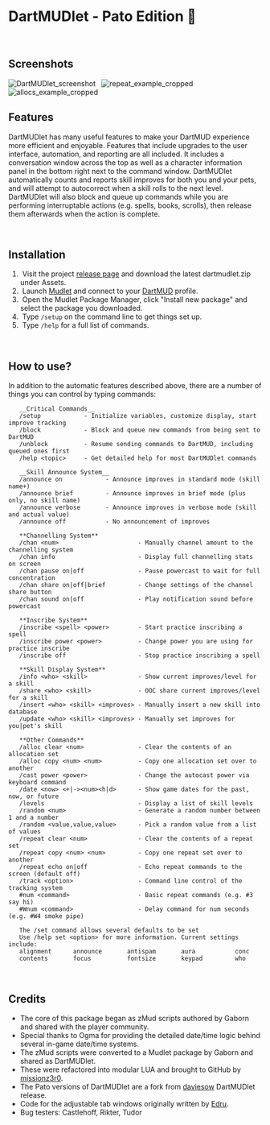 # DartMUDlet  -  Pato Edition &#129414;

&nbsp;
## Screenshots
![DartMUDlet_screenshot](https://github.com/user-attachments/assets/06848f17-434d-40ec-86a4-ed44af8e1fd1)
&nbsp;
![repeat_example_cropped](https://github.com/user-attachments/assets/5cd282c7-ea0c-41b6-b86d-7c078fe23644)
&nbsp;
![allocs_example_cropped](https://github.com/user-attachments/assets/eeba2503-3f57-45a1-8362-2a4aa3de4c6d)
&nbsp;
## Features
DartMUDlet has many useful features to make your DartMUD experience more efficient and enjoyable. Features that include upgrades to the user interface, automation, and reporting are all included. It includes a conversation window across the top as well as a character information panel in the bottom right next to the command window. DartMUDlet automatically counts and reports skill improves for both you and your pets, and will attempt to autocorrect when a skill rolls to the next level. DartMUDlet will also block and queue up commands while you are performing interruptable actions (e.g. spells, books, scrolls), then release them afterwards when the action is complete.

&nbsp;
## Installation
1. &nbsp;Visit the project [release page](https://github.com/Pato-elf/dartmudlet/releases) and download the latest dartmudlet.zip under Assets.
2. &nbsp;Launch [Mudlet](https://www.mudlet.org/) and connect to your [DartMUD](http://ferdarchi.com) profile.
3. &nbsp;Open the Mudlet Package Manager, click "Install new package" and select the package you downloaded.
4. &nbsp;Type `/setup` on the command line to get things set up.
5. &nbsp;Type `/help` for a full list of commands.

&nbsp;
## How to use?
In addition to the automatic features described above, there are a number of things you can control by typing commands:

```
   __Critical Commands__
   /setup            - Initialize variables, customize display, start improve tracking
   /block            - Block and queue new commands from being sent to DartMUD
   /unblock          - Resume sending commands to DartMUD, including queued ones first
   /help <topic>     - Get detailed help for most DartMUDlet commands
```
```
   __Skill Announce System__
   /announce on            - Announce improves in standard mode (skill name+)
   /announce brief         - Announce improves in brief mode (plus only, no skill name)
   /announce verbose       - Announce improves in verbose mode (skill and actual value)
   /announce off           - No announcement of improves
```
```
   **Channelling System**
   /chan <num>                      - Manually channel amount to the channelling system
   /chan info                       - Display full channelling stats on screen
   /chan pause on|off               - Pause powercast to wait for full concentration
   /chan share on|off|brief         - Change settings of the channel share button
   /chan sound on|off               - Play notification sound before powercast
```
```
   **Inscribe System**
   /inscribe <spell> <power>        - Start practice inscribing a spell
   /inscribe power <power>          - Change power you are using for practice inscribe
   /inscribe off                    - Stop practice inscribing a spell
```
```
   **Skill Display System**
   /info <who> <skill>              - Show current improves/level for a skill
   /share <who> <skill>             - OOC share current improves/level for a skill
   /insert <who> <skill> <improves> - Manually insert a new skill into database
   /update <who> <skill> <improves> - Manually set improves for you|pet's skill
```
```
   **Other Commands**
   /alloc clear <num>               - Clear the contents of an allocation set
   /alloc copy <num> <num>          - Copy one allocation set over to another
   /cast power <power>              - Change the autocast power via keyboard command
   /date <now> <+|-><num><h|d>      - Show game dates for the past, now, or future
   /levels                          - Display a list of skill levels
   /random <num>                    - Generate a random number between 1 and a number
   /random <value,value,value>      - Pick a random value from a list of values
   /repeat clear <num>              - Clear the contents of a repeat set
   /repeat copy <num> <num>         - Copy one repeat set over to another
   /repeat echo on|off              - Echo repeat commands to the screen (default off)
   /track <option>                  - Command line control of the tracking system
   #num <command>                   - Basic repeat commands (e.g. #3 say hi)
   #Wnum <command>                  - Delay command for num seconds (e.g. #W4 smoke pipe)
```
```
   The /set command allows several defaults to be set
   Use /help set <option> for more information. Current settings include:
   alignment      announce       antispam       aura           conc
   contents       focus          fontsize       keypad         who
```
&nbsp;
## Credits
- The core of this package began as zMud scripts authored by Gaborn and shared with the player community.
- Special thanks to Ogma for providing the detailed date/time logic behind several in-game date/time systems.
- The zMud scripts were converted to a Mudlet package by Gaborn and shared as DartMUDlet.
- These were refactored into modular LUA and brought to GitHub by [missionz3r0](https://github.com/missionz3r0).
- The Pato versions of DartMUDlet are a fork from [daviesow](https://github.com/daviesow) DartMUDlet release.
- Code for the adjustable tab windows originally written by [Edru](https://github.com/Edru2).
- Bug testers: Castlehoff, Rikter, Tudor
